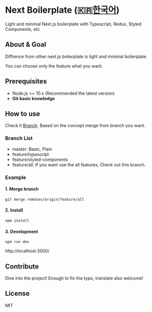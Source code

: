 # Next Boilerplate (🇰🇷[한국어](./README.ko.md))

Light and minimal Next.js boilerplate with Typescript, Redux, Styled Components, etc

## About & Goal

Diffrence from other next.js boilerplate is light and minimal boilerplate.

You can choose only the feature what you want.

## Prerequisites

- Node.js >= 10.x (Recommended the latest version)
- **Git basic knowledge**

## How to use

Check it [Branch](https://github.com/qvil/next-boilerplate/branches). Based on the concept merge from branch you want.

### Branch List

- master: Basic, Plain
- feature/typescript
- feature/styled-components
- feature/all: If you want use the all features, Check out this branch.

### Example

#### 1. Merge branch

```
git merge remotes/origin/feature/all
```

#### 2. Install

```
npm install
```

#### 3. Development

```
npm run dev
```

http://localhost:3000/

## Contribute

Dive into the project! Enough to fix the typo, translate also welcome!

## License

MIT
